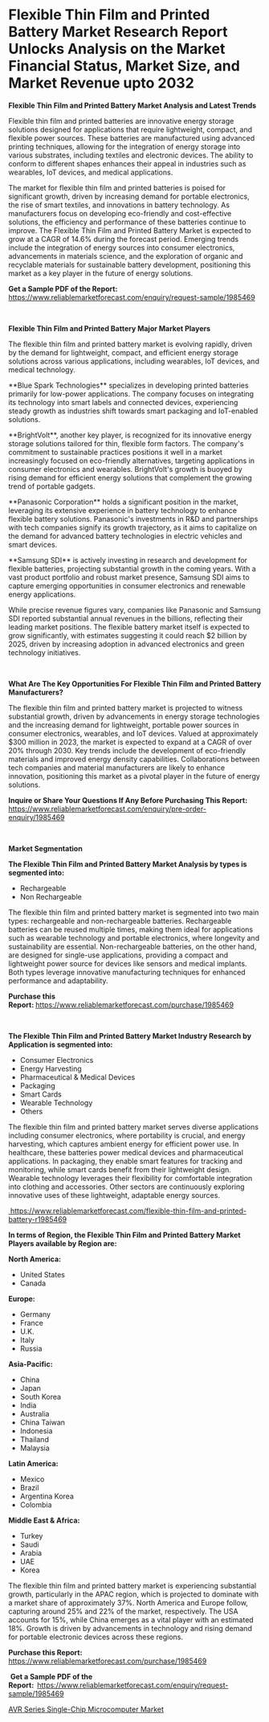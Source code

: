 <p><h1>Flexible Thin Film and Printed Battery Market Research Report Unlocks Analysis on the Market Financial Status, Market Size, and Market Revenue upto 2032</h1></p><p><strong>Flexible Thin Film and Printed Battery Market Analysis and Latest Trends</strong></p>
<p><p>Flexible thin film and printed batteries are innovative energy storage solutions designed for applications that require lightweight, compact, and flexible power sources. These batteries are manufactured using advanced printing techniques, allowing for the integration of energy storage into various substrates, including textiles and electronic devices. The ability to conform to different shapes enhances their appeal in industries such as wearables, IoT devices, and medical applications.</p><p>The market for flexible thin film and printed batteries is poised for significant growth, driven by increasing demand for portable electronics, the rise of smart textiles, and innovations in battery technology. As manufacturers focus on developing eco-friendly and cost-effective solutions, the efficiency and performance of these batteries continue to improve. The Flexible Thin Film and Printed Battery Market is expected to grow at a CAGR of 14.6% during the forecast period. Emerging trends include the integration of energy sources into consumer electronics, advancements in materials science, and the exploration of organic and recyclable materials for sustainable battery development, positioning this market as a key player in the future of energy solutions.</p></p>
<p><strong>Get a Sample PDF of the Report:&nbsp;</strong> <a href="https://www.reliablemarketforecast.com/enquiry/request-sample/1985469?utm_campaign=1899&utm_medium=2&utm_source=Github&utm_content=ia&utm_term=13022025&utm_id=flexible-thin-film-and-printed-battery">https://www.reliablemarketforecast.com/enquiry/request-sample/1985469</a></p>
<p>&nbsp;</p>
<p><strong>Flexible Thin Film and Printed Battery Major Market Players</strong></p>
<p><p>The flexible thin film and printed battery market is evolving rapidly, driven by the demand for lightweight, compact, and efficient energy storage solutions across various applications, including wearables, IoT devices, and medical technology.</p><p>**Blue Spark Technologies** specializes in developing printed batteries primarily for low-power applications. The company focuses on integrating its technology into smart labels and connected devices, experiencing steady growth as industries shift towards smart packaging and IoT-enabled solutions.</p><p>**BrightVolt**, another key player, is recognized for its innovative energy storage solutions tailored for thin, flexible form factors. The company's commitment to sustainable practices positions it well in a market increasingly focused on eco-friendly alternatives, targeting applications in consumer electronics and wearables. BrightVolt's growth is buoyed by rising demand for efficient energy solutions that complement the growing trend of portable gadgets.</p><p>**Panasonic Corporation** holds a significant position in the market, leveraging its extensive experience in battery technology to enhance flexible battery solutions. Panasonic's investments in R&D and partnerships with tech companies signify its growth trajectory, as it aims to capitalize on the demand for advanced battery technologies in electric vehicles and smart devices.</p><p>**Samsung SDI** is actively investing in research and development for flexible batteries, projecting substantial growth in the coming years. With a vast product portfolio and robust market presence, Samsung SDI aims to capture emerging opportunities in consumer electronics and renewable energy applications.</p><p>While precise revenue figures vary, companies like Panasonic and Samsung SDI reported substantial annual revenues in the billions, reflecting their leading market positions. The flexible battery market itself is expected to grow significantly, with estimates suggesting it could reach $2 billion by 2025, driven by increasing adoption in advanced electronics and green technology initiatives.</p></p>
<p>&nbsp;</p>
<p><strong>What Are The Key Opportunities For Flexible Thin Film and Printed Battery Manufacturers?</strong></p>
<p><p>The flexible thin film and printed battery market is projected to witness substantial growth, driven by advancements in energy storage technologies and the increasing demand for lightweight, portable power sources in consumer electronics, wearables, and IoT devices. Valued at approximately $300 million in 2023, the market is expected to expand at a CAGR of over 20% through 2030. Key trends include the development of eco-friendly materials and improved energy density capabilities. Collaborations between tech companies and material manufacturers are likely to enhance innovation, positioning this market as a pivotal player in the future of energy solutions.</p></p>
<p><strong>Inquire or Share Your Questions If Any Before Purchasing This Report:</strong> <a href="https://www.reliablemarketforecast.com/enquiry/pre-order-enquiry/1985469?utm_campaign=1899&utm_medium=2&utm_source=Github&utm_content=ia&utm_term=13022025&utm_id=flexible-thin-film-and-printed-battery">https://www.reliablemarketforecast.com/enquiry/pre-order-enquiry/1985469</a></p>
<p>&nbsp;</p>
<p><strong>Market Segmentation</strong></p>
<p><strong>The Flexible Thin Film and Printed Battery Market Analysis by types is segmented into:</strong></p>
<p><ul><li>Rechargeable</li><li>Non Rechargeable</li></ul></p>
<p><p>The flexible thin film and printed battery market is segmented into two main types: rechargeable and non-rechargeable batteries. Rechargeable batteries can be reused multiple times, making them ideal for applications such as wearable technology and portable electronics, where longevity and sustainability are essential. Non-rechargeable batteries, on the other hand, are designed for single-use applications, providing a compact and lightweight power source for devices like sensors and medical implants. Both types leverage innovative manufacturing techniques for enhanced performance and adaptability.</p></p>
<p><strong>Purchase this Report:&nbsp;</strong><a href="https://www.reliablemarketforecast.com/purchase/1985469?utm_campaign=1899&utm_medium=2&utm_source=Github&utm_content=ia&utm_term=13022025&utm_id=flexible-thin-film-and-printed-battery">https://www.reliablemarketforecast.com/purchase/1985469</a></p>
<p>&nbsp;</p>
<p><strong>The Flexible Thin Film and Printed Battery Market Industry Research by Application is segmented into:</strong></p>
<p><ul><li>Consumer Electronics</li><li>Energy Harvesting</li><li>Pharmaceutical & Medical Devices</li><li>Packaging</li><li>Smart Cards</li><li>Wearable Technology</li><li>Others</li></ul></p>
<p><p>The flexible thin film and printed battery market serves diverse applications including consumer electronics, where portability is crucial, and energy harvesting, which captures ambient energy for efficient power use. In healthcare, these batteries power medical devices and pharmaceutical applications. In packaging, they enable smart features for tracking and monitoring, while smart cards benefit from their lightweight design. Wearable technology leverages their flexibility for comfortable integration into clothing and accessories. Other sectors are continuously exploring innovative uses of these lightweight, adaptable energy sources.</p></p>
<p><a href="https://www.reliablemarketforecast.com/flexible-thin-film-and-printed-battery-r1985469?utm_campaign=1899&utm_medium=2&utm_source=Github&utm_content=ia&utm_term=13022025&utm_id=flexible-thin-film-and-printed-battery">&nbsp;https://www.reliablemarketforecast.com/flexible-thin-film-and-printed-battery-r1985469</a></p>
<p><strong>In terms of Region, the Flexible Thin Film and Printed Battery Market Players available by Region are:</strong></p>
<p>
    <p> <strong> North America: </strong>
        <ul>
            <li>United States</li>
            <li>Canada</li>
        </ul>
        </p> 
    <p> <strong> Europe: </strong>
        <ul>
            <li>Germany</li>
            <li>France</li>
            <li>U.K.</li>
            <li>Italy</li>
            <li>Russia</li>
        </ul>
        </p> 
    <p> <strong> Asia-Pacific: </strong>
        <ul>
            <li>China</li>
            <li>Japan</li>
            <li>South Korea</li>
            <li>India</li>
            <li>Australia</li>
            <li>China Taiwan</li>
            <li>Indonesia</li>
            <li>Thailand</li>
            <li>Malaysia</li>
        </ul>
        </p> 
    <p> <strong> Latin America: </strong>
        <ul>
            <li>Mexico</li>
            <li>Brazil</li>
            <li>Argentina Korea</li>
            <li>Colombia</li>
        </ul>
        </p> 
    <p> <strong> Middle East & Africa: </strong>
        <ul>
            <li>Turkey</li>
            <li>Saudi</li>
            <li>Arabia</li>
            <li>UAE</li>
            <li>Korea</li>
        </ul>
    </p>
    </p>
<p><p>The flexible thin film and printed battery market is experiencing substantial growth, particularly in the APAC region, which is projected to dominate with a market share of approximately 37%. North America and Europe follow, capturing around 25% and 22% of the market, respectively. The USA accounts for 15%, while China emerges as a vital player with an estimated 18%. Growth is driven by advancements in technology and rising demand for portable electronic devices across these regions.</p></p>
<p><strong>Purchase this Report: </strong><a href="https://www.reliablemarketforecast.com/purchase/1985469?utm_campaign=1899&utm_medium=2&utm_source=Github&utm_content=ia&utm_term=13022025&utm_id=flexible-thin-film-and-printed-battery">https://www.reliablemarketforecast.com/purchase/1985469</a></p>
<p>&nbsp;<strong>Get a Sample PDF of the Report:&nbsp;&nbsp;</strong><a href="https://www.reliablemarketforecast.com/enquiry/request-sample/1985469?utm_campaign=1899&utm_medium=2&utm_source=Github&utm_content=ia&utm_term=13022025&utm_id=flexible-thin-film-and-printed-battery">https://www.reliablemarketforecast.com/enquiry/request-sample/1985469</a></p>
<p><strong></strong></p>
<p><p><a href="https://github.com/YashRP12/Market-Research-Report-List-7/blob/main/avr-series-single-chip-microcomputer-market.md?utm_campaign=1899&utm_medium=2&utm_source=Github&utm_content=ia&utm_term=13022025&utm_id=flexible-thin-film-and-printed-battery">AVR Series Single-Chip Microcomputer Market</a></p></p>